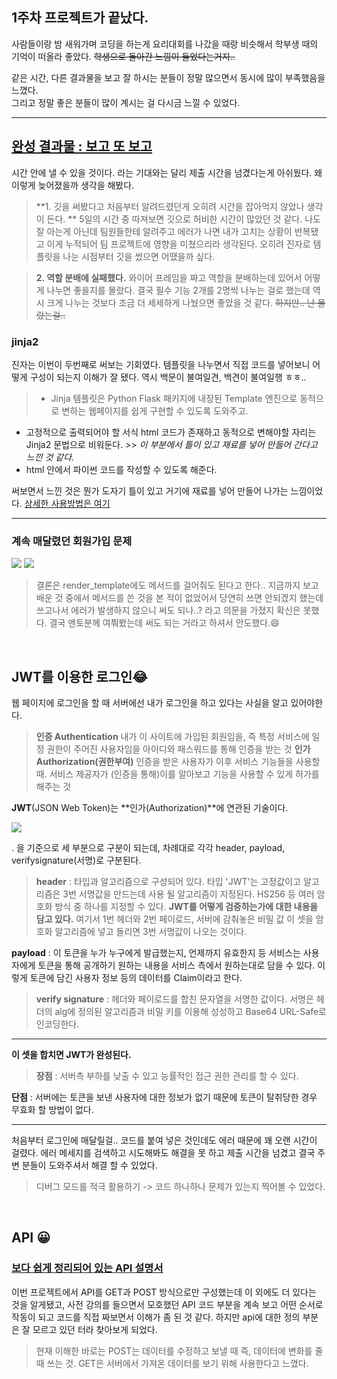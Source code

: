 ## 1주차 프로젝트가 끝났다.
사람들이랑 밤 새워가며 코딩을 하는게 요리대회를 나갔을 때랑 비슷해서 학부생 때의 기억이 떠올라 좋았다. ~~학생으로 돌아간 느낌이 들었다는거지..~~

같은 시간, 다른 결과물을 보고 잘 하시는 분들이 정말 많으면서 동시에 많이 부족했음을 느꼈다.  
그리고 정말 좋은 분들이 많이 계시는 걸 다시금 느낄 수 있었다.


---

## [완성 결과물 : 보고 또 보고](http://team22book.shop/)

시간 안에 낼 수 있을 것이다. 라는 기대와는 달리 제출 시간을 넘겼다는게 아쉬웠다.
왜 이렇게 늦어졌을까 생각을 해봤다.
>**1. 깃을 써봤다고 처음부터 알려드렸던게 오히려 시간을 잡아먹지 않았나 생각이 든다. **
5일의 시간 중 따져보면 깃으로 허비한 시간이 많았던 것 같다.
나도 잘 아는게 아닌데 팀원들한테 알려주고 에러가 나면 내가 고치는 상황이 반복됐고 이게 누적되어 팀 프로젝트에 영향을 미쳤으리라 생각된다.
오히려 진자로 템플릿을 나눈 시점부터 깃을 썼으면 어땠을까 싶다.
 
>**2. 역할 분배에 실패했다.**
와이어 프레임을 짜고 역할을 분배하는데 있어서 어떻게 나누면 좋을지를 몰랐다.
결국 필수 기능 2개를 2명씩 나누는 걸로 했는데 역시 크게 나누는 것보다 조금 더 세세하게 나눴으면 좋았을 것 같다.
~~하지만.. 난 몰랐는걸..~~


### jinja2 
진자는 이번이 두번째로 써보는 기회였다.
템플릿을 나누면서 직접 코드를 넣어보니 어떻게 구성이 되는지 이해가 잘 됐다.
역시 백문이 불여일견, 백견이 불여일행 ㅎㅎ..

>- Jinja 템플릿은 Python Flask 패키지에 내장된 Template 엔진으로 동적으로 변하는 웹페이지를 쉽게 구현할 수 있도록 도와주고.
- 고정적으로 출력되어야 할 서식 html 코드가 존재하고 동적으로 변해야할 자리는 Jinja2 문법으로 비워둔다. >> _이 부분에서 틀이 있고 재료를 넣어 만들어 간다고 느낀 것 같다._
- html 안에서 파이썬 코드를 작성할 수 있도록 해준다.


써보면서 느낀 것은 뭔가 도자기 틀이 있고 거기에 재료를 넣어 만들어 나가는 느낌이었다.
[상세한 사용방법은 여기](https://frhyme.github.io/python-libs/jinja_basic/)

---


### 계속 매달렸던 회원가입 문제 
![](https://images.velog.io/images/2_juzzang/post/9851c5ee-b8c8-47c8-b818-ad0860e72443/9.18%201.PNG)
![](https://images.velog.io/images/2_juzzang/post/eb2239cf-599e-420b-98a0-735a004a54cd/9.18%202.PNG)
>결론은 render_template에도 메서드를 걸어줘도 된다고 한다.. 
지금까지 보고 배운 것 중에서 메서드를 쓴 것을 본 적이 없었어서 당연히 쓰면 안되겠지 했는데 쓰고나서 에러가 발생하지 않으니 써도 되나..? 라고 의문을 가졌지 확신은 못했다.
결국 멘토분께 여쭤봤는데 써도 되는 거라고 하셔서 안도했다.😄

<br>

## JWT를 이용한 로그인😂
웹 페이지에 로그인을 할 때 서버에선 내가 로그인을 하고 있다는 사실을 알고 있어야한다.

>**인증 Authentication**
내가 이 사이트에 가입된 회원임을, 즉 특정 서비스에 일정 권한이 주어진 사용자임을 아이디와 패스워드를 통해 인증을 받는 것
**인가 Authorization(권한부여)**
인증을 받은 사용자가 이후 서비스 기능들을 사용할 때. 서비스 제공자가 (인증을 통해)이를 알아보고 기능을 사용할 수 있게 허가를 해주는 것

**JWT**(JSON Web Token)는 **인가(Authorization)**에 연관된 기술이다.

![](https://images.velog.io/images/2_juzzang/post/9c37136f-cd1c-4bd6-b153-5b0bca64fdcf/1%EC%A3%BC%EC%B0%A8%20JWT.PNG)

. 을 기준으로 세 부분으로 구분이 되는데,
차례대로 각각 header, payload, verifysignature(서명)로 구분된다.

>**header** : 타입과 알고리즘으로 구성되어 있다. 타입 'JWT'는 고정값이고 알고리즘은 3번 서명값을 만드는데 사용 될 알고리즘이 지정된다. HS256 등 여러 암호화 방식 중 하나를 지정할 수 있다. **JWT를 어떻게 검증하는가에 대한 내용을 담고 있다.**
여기서 1번 헤더와 2번 페이로드, 서버에 감춰놓은 비밀 값 이 셋을 암호화 알고리즘에 넣고 돌리면 3번 서명값이 나오는 것이다.
>
**payload** : 이 토큰을 누가 누구에게 발급했는지, 언제까지 유효한지 등 서비스는 사용자에게 토큰을 통해 공개하기 원하는 내용을 서비스 측에서 원하는대로 담을 수 있다.
이렇게 토큰에 담긴 사용자 정보 등의 데이터를 Claim이라고 한다.
>
>**verify signature** :  헤더와 페이로드를 합친 문자열을 서명한 값이다. 서명은 헤더의 alg에 정의된 알고리즘과 비밀 키를 이용해 성성하고 Base64 URL-Safe로 인코딩한다.
>
---------
**이 셋을 합치면 JWT가 완성된다.**
>

>**장점** : 서버측 부하를 낮출 수 있고 능률적인 접근 권한 관리를 할 수 있다.
>
**단점** : 서버에는 토큰을 보낸 사용자에 대한 정보가 없기 때문에 토큰이 탈취당한 경우 무효화 할 방법이 없다. 

------------------
처음부터 로그인에 매달릴걸.. 코드를 붙여 넣은 것인데도 에러 때문에 꽤 오랜 시간이 걸렸다. 
에러 메세지를 검색하고 시도해봐도 해결을 못 하고 제출 시간을 넘겼고 결국 주변 분들이 도와주셔서 해결 할 수 있었다.
>디버그 모드를 적극 활용하기 -> 코드 하나하나 문제가 있는지 찍어볼 수 있었다.


<br>

## API 😀
### [보다 쉽게 정리되어 있는 API 설명서](https://dev-dain.tistory.com/50)

이번 프로젝트에서 API를 GET과 POST 방식으로만 구성했는데 이 외에도 더 있다는 것을 알게됐고,
사전 강의를 들으면서 모호했던 API 코드 부분을 계속 보고 어떤 순서로 작동이 되고 코드를 직접 짜보면서 이해가 좀 된 것 같다.
하지만 api에 대한 정의 부분은 잘 모르고 있던 터라 찾아보게 되었다.

>현재 이해한 바로는 POST는 데이터를 수정하고 보낼 때 즉, 데이터에 변화를 줄 때 쓰는 것.
GET은 서버에서 가져온 데이터를 보기 위해 사용한다고 느꼈다.
